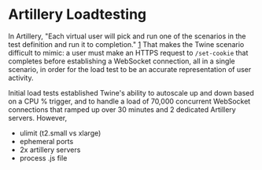 # Artillery Loadtesting

In Artillery, "Each virtual user will pick and run one of the scenarios in the test definition and run it to completion." [1](https://testerops.com/understanding-artillery-tests) That makes the Twine scenario difficult to mimic: a user must make an HTTPS request to `/set-cookie` that completes before establishing a WebSocket connection, all in a single scenario, in order for the load test to be an accurate representation of user activity.

Initial load tests established Twine's ability to autoscale up and down based on a CPU % trigger, and to handle a load of 70,000 concurrent WebSocket connections that ramped up over 30 minutes and 2 dedicated Artillery servers. However, 

- ulimit (t2.small vs xlarge)
- ephemeral ports
- 2x artillery servers
- process .js file
